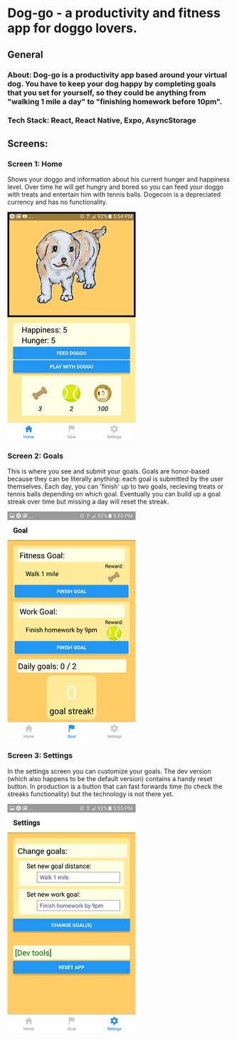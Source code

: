 # Dog-go - a productivity and fitness app for doggo lovers.

## General
### About: Dog-go is a productivity app based around your virtual dog. You have to keep your dog happy by completing goals that you set for yourself, so they could be anything from "walking 1 mile a day" to "finishing homework before 10pm". 
### Tech Stack: React, React Native, Expo, AsyncStorage

## Screens:
### Screen 1: Home
Shows your doggo and information about his current hunger and happiness level. Over time he will get hungry and bored so you can feed your doggo with treats and entertain him with tennis balls. Dogecoin is a depreciated currency and has no functionality.

![HomeScreen](https://github.com/AlexHZhou/Dog-go/blob/master/assets/images/screenshot_home.png)

### Screen 2: Goals
This is where you see and submit your goals. Goals are honor-based because they can be literally anything: each goal is submitted by the user themselves. Each day, you can 'finish' up to two goals, recieving treats or tennis balls depending on which goal. Eventually you can build up a goal streak over time but missing a day will reset the streak.

![GoalScreen](https://github.com/AlexHZhou/Dog-go/blob/master/assets/images/screenshot_goal.png)


### Screen 3: Settings
In the settings screen you can customize your goals. The dev version (which also happens to be the default version) contains a handy reset button. In production is a button that can fast forwards time (to check the streaks functionality) but the technology is not there yet.

![SettingsScreen](https://github.com/AlexHZhou/Dog-go/blob/master/assets/images/screenshot_settings.png)
